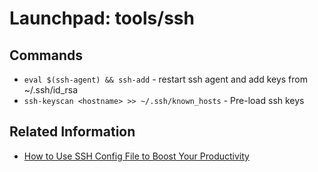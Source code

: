 # Launchpad: tools/ssh

## Commands
  * `eval $(ssh-agent) && ssh-add` - restart ssh agent and add keys from ~/.ssh/id_rsa
  * `ssh-keyscan <hostname> >> ~/.ssh/known_hosts` - Pre-load ssh keys


## Related Information
  * [How to Use SSH Config File to Boost Your Productivity](https://betterprogramming.pub/use-ssh-config-file-to-boost-your-productivity-b3867ce8cbfe)